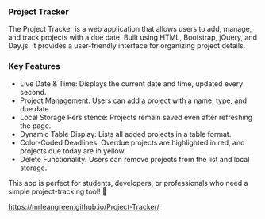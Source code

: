 ### Project Tracker 
The Project Tracker is a web application that allows users to add, manage, and track projects with a due date. Built using HTML, Bootstrap, jQuery, and Day.js, it provides a user-friendly interface for organizing project details.

### Key Features  
- Live Date & Time: Displays the current date and time, updated every second.  
- Project Management: Users can add a project with a name, type, and due date.  
- Local Storage Persistence: Projects remain saved even after refreshing the page.  
- Dynamic Table Display: Lists all added projects in a table format.  
- Color-Coded Deadlines: Overdue projects are highlighted in red, and projects due today are in yellow.  
- Delete Functionality: Users can remove projects from the list and local storage.  

This app is perfect for students, developers, or professionals who need a simple project-tracking tool! 🚀

https://mrleangreen.github.io/Project-Tracker/

